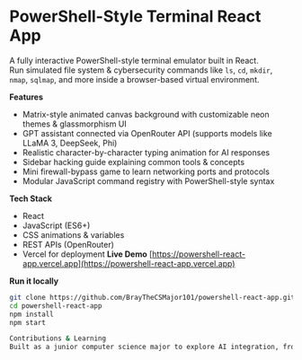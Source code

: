# PowerShell-Style Terminal React App
A fully interactive PowerShell-style terminal emulator built in React.  
Run simulated file system & cybersecurity commands like `ls`, `cd`, `mkdir`, `nmap`, `sqlmap`, and more inside a browser-based virtual environment.

**Features**
- Matrix-style animated canvas background with customizable neon themes & glassmorphism UI
- GPT assistant connected via OpenRouter API (supports models like LLaMA 3, DeepSeek, Phi)
- Realistic character-by-character typing animation for AI responses
- Sidebar hacking guide explaining common tools & concepts
- Mini firewall-bypass game to learn networking ports and protocols
- Modular JavaScript command registry with PowerShell-style syntax

**Tech Stack**
- React
- JavaScript (ES6+)
- CSS animations & variables
- REST APIs (OpenRouter)
- Vercel for deployment
**Live Demo**
[https://powershell-react-app.vercel.app](https://powershell-react-app.vercel.app)


**Run it locally**
```bash
git clone https://github.com/BrayTheCSMajor101/powershell-react-app.git
cd powershell-react-app
npm install
npm start

Contributions & Learning
Built as a junior computer science major to explore AI integration, frontend frameworks, and cybersecurity fundamentals — while making learning fun
